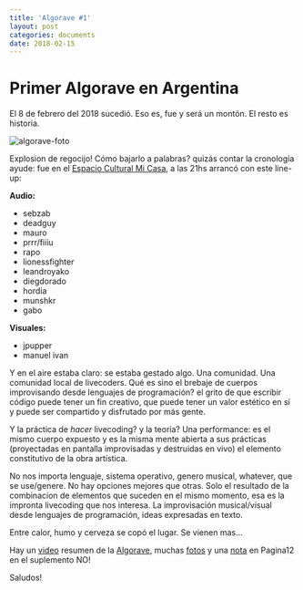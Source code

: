 ```yaml
---
title: 'Algorave #1'
layout: post
categories: documents
date: 2018-02-15
---
```



# Primer Algorave en Argentina

El 8 de febrero del 2018 sucedió. Eso es, fue y será un montón. El resto es historia.

![algorave-foto](https://github.com/livecodear/livecodear.github.io/blob/master/assets/algorave_20180208/algorave.jpg?raw=true)

Explosion de regocijo! Cómo  bajarlo a palabras? quizás contar la cronología ayude: fue en el [Espacio Cultural Mi Casa], a las 21hs arrancó con este line-up:


**Audio:**

* sebzab
* deadguy
* mauro
* prrr/fiiiu
* rapo
* lionessfighter
* leandroyako
* diegdorado
* hordia
* munshkr
* gabo


**Visuales:**

* jpupper
* manuel ivan


Y en el aire estaba claro: se estaba gestado algo. Una comunidad. Una comunidad local de livecoders.
Qué es sino el brebaje de cuerpos improvisando desde lenguajes de programación? el grito de que escribir código puede tener un fin creativo, que puede tener un valor estético en sí y puede ser compartido y disfrutado por más gente.

Y la práctica  de *hacer* livecoding? y la teoría? Una performance: es el mismo cuerpo expuesto y es la misma mente abierta a sus prácticas (proyectadas en pantalla improvisadas y destruidas en vivo) el elemento constitutivo de la obra artística.

No nos importa lenguaje, sistema operativo, genero musical, whatever, que se use/genere. No hay opciones mejores que otras. Solo el resultado de la combinacion de elementos que suceden en el mismo momento, esa es la impronta livecoding que nos interesa.
La improvisación musical/visual desde lenguajes de programación, ideas expresadas en texto.

Entre calor, humo y cerveza se copó el lugar. Se vienen mas...

Hay un [video](https://www.youtube.com/watch?v=2xRLHFfhBA8) resumen de la [Algorave](https://algorave.com/), muchas [fotos](https://www.facebook.com/pg/Nicolas-Croce-ph-518061288556158/photos/?tab=album&album_id=553897218305898) y una [nota](https://www.pagina12.com.ar/95692-la-conexion-local) en Pagina12 en el suplemento NO!

Saludos!

[Espacio Cultural Mi Casa]: https://www.facebook.com/MiCasa787/
[video]: https://www.youtube.com/watch?v=2xRLHFfhBA8
[fotos]: https://www.facebook.com/pg/Nicolas-Croce-ph-518061288556158/photos/?tab=album&album_id=553897218305898
[nota]: https://www.pagina12.com.ar/95692-la-conexion-local
[Algorave]: https://algorave.com/
